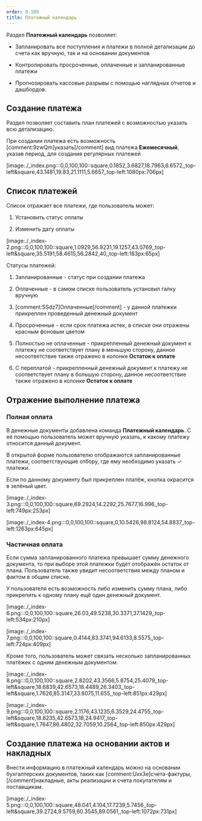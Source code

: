 ```yaml
---
order: 0.199
title: Платежный календарь
---
```


Раздел **Платежный календарь** позволяет:

-  Запланировать все поступления и платежи в полной детализации до счета как вручную, так и на основании документов

-  Контролировать просроченные, оплаченные и запланированные платежи

-  Прогнозировать кассовые разрывы с помощью наглядных отчетов и дашбордов.

## Создание платежа

Раздел позволяет составить план платежей с возможностью указать всю детализацию.

При создании платежа есть возможность [comment:9zwQm]указать[/comment] вид платежа **Ежемесячный**, указав период, для создания регулярных платежей

[image:./_index.png:::0,0,100,100::square,0.1852,3.6827,18.7963,6.6572,,top-left&square,43.1481,19.83,21.1111,5.6657,,top-left:1080px:706px]

## Список платежей

Список отражает все платежи, где пользователь может:

1. Установить статус оплаты

2. Изменить дату оплаты

[image:./_index-2.png:::0,0,100,100::square,1.0929,56.9231,19.1257,43.0769,,top-left&square,35.5191,58.4615,56.2842,40,,top-left:183px:65px]



Статусы платежей:

1. Запланированные - статус при создании платежа

2. Оплаченные - в самом списке пользователь установил галку вручную

3. [comment:SSdz7]Оплаченные[/comment] - у данной платежки прикреплен проведенный денежный документ

4. Просроченные - если срок платежа истек, в списке они отражены красным фоновым цветом

5. Полностью не оплаченные - прикрепленный денежный документ к платежу не соответствует плану в меньшую сторону, данное несоответствие также отражено в колонке  **Остаток к оплате**

6. С переплатой - прикрепленный денежный документ к платежу не соответствует плану в большую сторону, данное несоответствие также отражено в колонке  **Остаток к оплате**



## Отражение выполнение платежа

### Полная оплата

В денежные документы добавлена команда **Платежный календарь**. С её помощью пользователь может вручную указать, к какому платежу относится данный документ.

В открытой форме пользователю отображаются запланированные платежи, соответствующие отбору, где ему необходимо указать ✓ платежи.

Если по данному документу был прикреплен платёж, кнопка окрасится в зелёный цвет.

[image:./_index-3.png:::0,0,100,100::square,69.2924,14.2292,25.7677,16.996,,top-left:749px:253px]

[image:./_index-4.png:::0,0,100,100::square,0,10.5426,98.8124,54.8837,,top-left:1263px:645px]



### Частичная оплата

Если сумма запланированного платежа превышает сумму денежного документа, то при выборе этой платежки будет отображён остаток от плана. Пользователь также увидит несоответствия между планом и фактом в общем списке.

У пользователя есть возможность либо изменить сумму плана, либо прикрепить к одному плану ещё один денежный документ.

[image:./_index-6.png:::0,0,100,100::square,26.03,49.5238,30.3371,37.1429,,top-left:534px:210px]

[image:./_index-7.png:::0,0,100,100::square,0.4144,83.3741,94.6133,8.5575,,top-left:724px:409px]



Кроме того, пользователь может связать несколько запланированных платёжек с одним денежным документом.

[image:./_index-8.png:::0,0,100,100::square,2.8202,43.3566,5.8754,25.4079,,top-left&square,18.6839,42.6573,18.4489,26.3403,,top-left&square,1.7626,85.3147,33.6075,11.655,,top-left:851px:429px]

[image:./_index-9.png:::0,0,100,100::square,2.1176,43.1235,6.3529,24.4755,,top-left&square,18.8235,42.6573,18,24.9417,,top-left&square,1.7647,86.4802,32.7059,10.2564,,top-left:850px:429px]

## Создание платежа на основании актов и накладных

Внести информацию в платежный календарь можно на основании бухгалтерских документов, таких как [comment:Uxx3e]счета-фактуры, [/comment]накладные, акты реализации и счета покупателям и поставщикам.

[image:./_index-5.png:::0,0,100,100::square,48.041,4.104,17.7239,5.7456,,top-left&square,39.2724,9.5759,60.3545,89.0561,,top-left:1072px:731px]